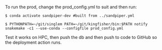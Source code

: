 To run the prod, change the prod_config.yml to suit and then run:
```
$ conda activate sandpiper-dev #built from ../sandpiper.yml

$ PYTHONPATH=~/git/singlem PATH=~/git/kingfisher/bin:$PATH notify snakemake -c1 --use-conda --configfile prod_config.yml
```

Test it works on HPC, then push the db and then push to code to GitHub so the deployment action runs.

